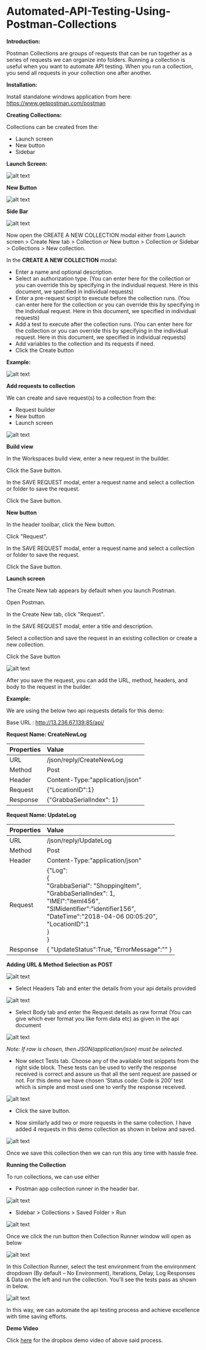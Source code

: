 # Automated-API-Testing-Using-Postman-Collections

**Introduction:**

Postman Collections are groups of requests that can be run together as a series of requests we can organize into folders.
Running a collection is useful when you want to automate API testing. When you run a collection, you send all requests in your collection one after another.

**Installation:**

Install standalone windows application from here: https://www.getpostman.com/postman

**Creating Collections:**

Collections can be created from the:
- Launch screen
- New button
- Sidebar

**Launch Screen:**

![alt text](https://github.com/TSQAteam/Automated-API-Testing-Using-Postman-Collections/blob/master/Screens/LS.png)


**New Button**

![alt text](https://github.com/TSQAteam/Automated-API-Testing-Using-Postman-Collections/blob/master/Screens/new_button_collections.png)



**Side Bar**

![alt text](https://github.com/TSQAteam/Automated-API-Testing-Using-Postman-Collections/blob/master/Screens/Side_Bar.png)

Now open the CREATE A NEW COLLECTION modal either from Launch screen > Create New tab > Collection *or* New button > Collection *or* Sidebar > Collections > New collection.


In the **CREATE A NEW COLLECTION** modal:
-	Enter a name and optional description.
-	Select an authorization type. (You can enter here for the collection or you can override this by specifying in the individual request. Here in this document, we specified in individual requests)
-	Enter a pre-request script to execute before the collection runs. (You can enter here for the collection or you can override this by specifying in the individual request. Here in this document, we specified in individual requests)
-	Add a test to execute after the collection runs. (You can enter here for the collection or you can override this by specifying in the individual request. Here in this document, we specified in individual requests)
-	Add variables to the collection and its requests if need.
-	Click the Create button


**Example:**

![alt text](https://github.com/TSQAteam/Automated-API-Testing-Using-Postman-Collections/blob/master/Screens/new_collection.png)

**Add requests to collection**

We can create and save request(s) to a collection from the:
-	Request builder
-	New button
-	Launch screen

![alt text](https://github.com/TSQAteam/Automated-API-Testing-Using-Postman-Collections/blob/master/Screens/add_request.png)

**Build view**

In the Workspaces build view, enter a new request in the builder.

Click the Save button.

In the SAVE REQUEST modal, enter a request name and select a collection or folder to save the request.

Click the Save button.

**New button**

In the header toolbar, click the New button.

Click "Request".

In the SAVE REQUEST modal, enter a request name and select a collection or folder to save the request.

Click the Save button.

**Launch screen**

The Create New tab appears by default when you launch Postman.

Open Postman.

In the Create New tab, click "Request".

In the SAVE REQUEST modal, enter a title and description.

Select a collection and save the request in an existing collection or create a new collection.

Click the Save button

![alt text](https://github.com/TSQAteam/Automated-API-Testing-Using-Postman-Collections/blob/master/Screens/edit_request.png)


After you save the request, you can add the URL, method, headers, and body to the request in the builder.

**Example:**

We are using the below two api requests details for this demo:

Base URL : http://13.236.67.139:85/api/ 

**Request Name: CreateNewLog**

| Properties | Value |
| :---      | :---  |
| URL  | /json/reply/CreateNewLog |
| Method  | Post |
| Header  | Content-Type:"application/json" |
| Request  | {"LocationID":1} |
| Response  | {"GrabbaSerialIndex": 1} |


**Request Name: UpdateLog**

| Properties | Value |
| :---      | :---  |
| URL  | /json/reply/UpdateLog |
| Method  | Post |
| Header  | Content-Type:"application/json" |
| Request  | {"Log":<br>{<br>"GrabbaSerial": "ShoppingItem",<br>"GrabbaSerialIndex": 1,<br>"IMEI":"itemI456",<br>"SIMidentifier":"identifier156",<br>"DateTime":"2018-04-06 00:05:20",<br>"LocationID":1<br>}<br>}|
| Response  | { "UpdateStatus":True, "ErrorMessage":"" } |




**Adding URL & Method Selection as POST**

![alt text](https://github.com/TSQAteam/Automated-API-Testing-Using-Postman-Collections/blob/master/Screens/create_new_log.png)


- Select Headers Tab and enter the details from your api details provided

![alt text](https://github.com/TSQAteam/Automated-API-Testing-Using-Postman-Collections/blob/master/Screens/headers_tab.png)


- Select Body tab and enter the Request details as raw format (You can give which ever format you like form data etc) as given in the api document

![alt text](https://github.com/TSQAteam/Automated-API-Testing-Using-Postman-Collections/blob/master/Screens/body_tab.png)

*Note: If raw is chosen, then JSON(application/json) must be selected.*

- Now select Tests tab. Choose any of the available test snippets from the right side block. These tests can be used to verify the response received is correct and assure us that all the sent request are passed or not.
  For this demo we have chosen ‘Status code: Code is 200’ test which is simple and most used one to verify the response received.

![alt text](https://github.com/TSQAteam/Automated-API-Testing-Using-Postman-Collections/blob/master/Screens/tests_tab.png)

- Click the save button.

- Now similarly add two or more requests in the same collection. I have added 4 requests in this demo collection as shown in below and saved.

![alt text](https://github.com/TSQAteam/Automated-API-Testing-Using-Postman-Collections/blob/master/Screens/requests.png)


Once we save this collection then we can run this any time with hassle free.



**Running the Collection**

To run collections, we can use either

-	Postman app collection runner in the header bar.

![alt text](https://github.com/TSQAteam/Automated-API-Testing-Using-Postman-Collections/blob/master/Screens/runner.png)

-	Sidebar > Collections > Saved Folder > Run

![alt text](https://github.com/TSQAteam/Automated-API-Testing-Using-Postman-Collections/blob/master/Screens/run.png)

Once we click the run button then Collection Runner window will open as below

![alt text](https://github.com/TSQAteam/Automated-API-Testing-Using-Postman-Collections/blob/master/Screens/collection_runner.png)

In this Collection Runner, select the test environment from the environment dropdown (By default – No Environment), Iterations, Delay, Log Responses & Data on the left and run the collection. You'll see the tests pass as shown in below. 

![alt text](https://github.com/TSQAteam/Automated-API-Testing-Using-Postman-Collections/blob/master/Screens/collection_runner_result.png)

In this way, we can automate the api testing process and achieve excellence with time saving efforts.

**Demo Video**

Click [here](https://www.dropbox.com/s/lhs9ebm0vo3x8je/PostMan%20Demo.mp4?dl=0) for the dropbox demo video of above said process.
